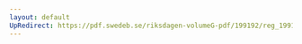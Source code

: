```yaml
---
layout: default
UpRedirect: https://pdf.swedeb.se/riksdagen-volumeG-pdf/199192/reg_199192/reg_199192_0784.pdf
---
```

